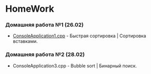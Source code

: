 # HomeWork
### Домашняя работа №1 (26.02)
- [ConsoleApplication1.cpp](https://github.com/Sergpx/Sergpx/blob/master/ConsoleApplication1.cpp) - Быстрая сортировка | Сортировка вставками.

### Домашняя работа №2 (28.02)
- ConsoleApplication3.cpp - Bubble sort | Бинарный поиск.
